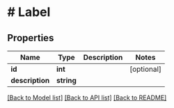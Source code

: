 # # Label

## Properties

Name | Type | Description | Notes
------------ | ------------- | ------------- | -------------
**id** | **int** |  | [optional]
**description** | **string** |  |

[[Back to Model list]](../../README.md#models) [[Back to API list]](../../README.md#endpoints) [[Back to README]](../../README.md)
